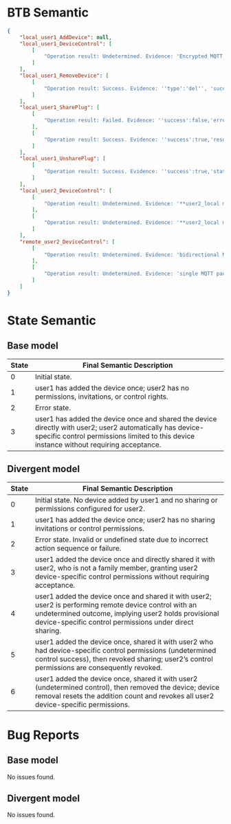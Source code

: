 # BTB Semantic
```json
{
    "local_user1_AddDevice": null,
    "local_user1_DeviceControl": [
        [
            "Operation result: Undetermined. Evidence: 'Encrypted MQTT payload, sustained bidirectional small packets'; 'bidirectional MQTT packets without explicit status or error codes'; 'Sustained bidirectional MQTT packets without error or completion signal'; 'mqtt topic smart/mb/in/208580022462ab36ab23 with sustained packets'; 'mqtt topic smart/mb/in/208580022462ab36ab23 with no explicit status or error'. Reason: Traffic displays continuous bidirectional MQTT message exchanges specific to topic smart/mb/in/208580022462ab36ab23 consistent with device control activity, but lacks any explicit success, failure, error codes, or completion signals, preventing determination of operation outcome."
        ]
    ],
    "local_user1_RemoveDevice": [
        [
            "Operation result: Success. Evidence: ''type':'del'', 'success':true, 'status':'ok''. Reason: The MQTT payload consistently contains the deletion type indicating a delete command sent for device removal, matched by multiple HTTP POST responses showing 'success':true and 'status':'ok', confirming the operation completed successfully."
        ]
    ],
    "local_user1_SharePlug": [
        [
            "Operation result: Failed. Evidence: ''success':false,'errorCode':'REPETITION_SHARE','errorMsg':'This device has already been shared with the user.''. Reason: Majority consensus indicates SharePlug operation failed due to the device already being shared, evidenced by explicit payload error fields 'success':false, 'errorCode':'REPETITION_SHARE', and the clear message confirming the device was already shared."
        ],
        [
            "Operation result: Success. Evidence: ''success':true,'result':{'receiverName':'user2'}. Reason: Majority consensus shows SharePlug succeeded, confirmed by explicit success code 'success':true and 'result' containing the receiverName 'user2', consistently indicating a successful share addition."
        ]
    ],
    "local_user1_UnsharePlug": [
        [
            "Operation result: Success. Evidence: ''success':true,'status':'ok'' in /m/sharing/device/remove'; ''success':true,'status':'ok'' in /m/sharing/device/remove payload; 'POST /api.json/smartlife/m/sharing/device/remove' with {'success':true,'status':'ok'}; ''success':true,'status':'ok'' in /m/sharing/device/remove API response; ''success':true,'status':'ok'' in /api.json/smartlife/m/sharing/device/remove payload. Reason: The decisive presence of a consistent success indication ('success':true and 'status':'ok') in multiple payloads of the /m/sharing/device/remove API response confirms a consensus that the UnsharePlug operation completed successfully."
        ]
    ],
    "local_user2_DeviceControl": [
        [
            "Operation result: Undetermined. Evidence: '**user2_local mqtt packets on smart/mb/in topic without explicit status codes or keywords**'; '**mqtt topic smart/mb/in/208580022462ab36ab23 without explicit status codes or error messages**'; '**No explicit status codes or critical keywords related to DeviceControl in payloads**'; '**No explicit payload keywords or status codes related to 'DeviceControl' found**'. Reason: The operation status cannot be determined due to the absence of explicit success, failure, or error indicators in MQTT payloads related to device control despite detectable bidirectional encrypted traffic."
        ],
        [
            "Operation result: Undetermined. Evidence: '**user2_local mqtt packets on smart/mb/in topic without explicit status codes or keywords**'; '**MQTT topic smart/mb/in/208580022462ab36ab23 without explicit success or error codes**'; '**absence of explicit success/error payload or status codes in user2 local mqtt/tcp packets**'; '**Absence of operation-specific status codes or keywords in MQTT payloads despite multiple packets**'. Reason: The available packet data lacks explicit diagnostic messages, statuses, or error codes critical for determining the operation result, rendering the evaluation inconclusive."
        ]
    ],
    "remote_user2_DeviceControl": [
        [
            "Operation result: Undetermined. Evidence: 'bidirectional MQTT packets with consistent lengths but no explicit status or error codes'; 'mqtt topic smart/mb/in/208580022462ab36ab23 with bidirectional packets but no explicit status or error'; 'bidirectional exchange, sustained data flow'; 'bidirectional MQTT traffic with sustained payload lengths without error codes'; 'mqtt topic smart/mb/in/208580022462ab36ab23 with bidirectional small packets but no explicit status'. Reason: Majority consensus indicates traffic shows sustained bidirectional MQTT exchanges related to user2 remote control with continuous data flow but lacks explicit success or failure payload indicators or protocol error codes, rendering operation outcome undetermined. One minority view interprets sustained bidirectional encrypted exchanges as success, but lacks explicit confirmation."
        ],
        [
            "Operation result: Undetermined. Evidence: 'single MQTT packet of minimal length with no protocol semantics'; 'single mqtt packet with no payload status or error'; 'single packet with minimal payload'; 'single MQTT packet with minimal payload'; 'single mqtt packet with minimal payload and no status codes'. Reason: Consensus identifies isolated single MQTT packets with minimal or absent payload lacking any status or error messages, insufficient to determine operation success or failure and leaving the outcome undetermined."
        ]
    ]
}
```

# State Semantic
## Base model
| State | Final Semantic Description                                                                                                            |
|-------|--------------------------------------------------------------------------------------------------------------------------------------|
| 0     | Initial state.                                                                                                                        |
| 1     | user1 has added the device once; user2 has no permissions, invitations, or control rights.                                             |
| 2     | Error state.                                                                                                                          |
| 3     | user1 has added the device once and shared the device directly with user2; user2 automatically has device-specific control permissions limited to this device instance without requiring acceptance. |

## Divergent model
| State | Final Semantic Description |
|-------|----------------------------|
| 0     | Initial state. No device added by user1 and no sharing or permissions configured for user2. |
| 1     | user1 has added the device once; user2 has no sharing invitations or control permissions. |
| 2     | Error state. Invalid or undefined state due to incorrect action sequence or failure. |
| 3     | user1 added the device once and directly shared it with user2, who is not a family member, granting user2 device-specific control permissions without requiring acceptance. |
| 4     | user1 added the device once and shared it with user2; user2 is performing remote device control with an undetermined outcome, implying user2 holds provisional device-specific control permissions under direct sharing. |
| 5     | user1 added the device once, shared it with user2 who had device-specific control permissions (undetermined control success), then revoked sharing; user2’s control permissions are consequently revoked. |
| 6     | user1 added the device once, shared it with user2 (undetermined control), then removed the device; device removal resets the addition count and revokes all user2 device-specific permissions. |

# Bug Reports
## Base model
No issues found.

## Divergent model
No issues found.